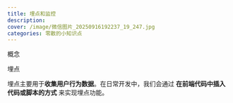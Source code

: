 ```yaml
---
title: 埋点和监控
description: 
cover: /image/微信图片_20250916192237_19_247.jpg
categories: 零散的小知识点
---
```


概念

埋点

埋点主要用于**收集用户行为数据**。在日常开发中，我们会通过 **在前端代码中插入代码或脚本的方式** 来实现埋点功能。